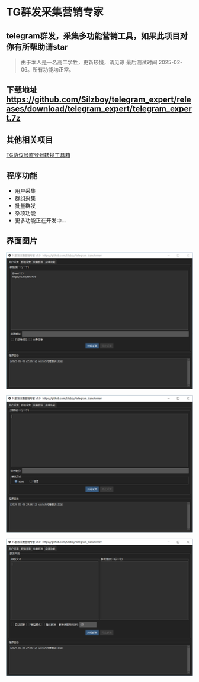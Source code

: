 # TG群发采集营销专家

## telegram群发，采集多功能营销工具，如果此项目对你有所帮助请star
> 由于本人是一名高二学牲，更新较慢，请见谅
> 最后测试时间 2025-02-06。所有功能均正常。

## 下载地址 https://github.com/Silzboy/telegram_expert/releases/download/telegram_expert/telegram_expert.7z

## 其他相关项目
[TG协议号直登号转换工具箱](https://github.com/Silzboy/telegram_transformer)

## 程序功能
* 用户采集
* 群组采集
* 批量群发
* 杂项功能
* 更多功能正在开发中...

## 界面图片

![图片](https://github.com/Silzboy/telegram_expert/blob/main/images/1.png?raw=true)

![图片](https://github.com/Silzboy/telegram_expert/blob/main/images/2.png?raw=true)

![图片](https://github.com/Silzboy/telegram_expert/blob/main/images/3.png?raw=true)
